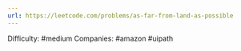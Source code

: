 ```yaml
---
url: https://leetcode.com/problems/as-far-from-land-as-possible
---
```


Difficulty: #medium
Companies: #amazon #uipath